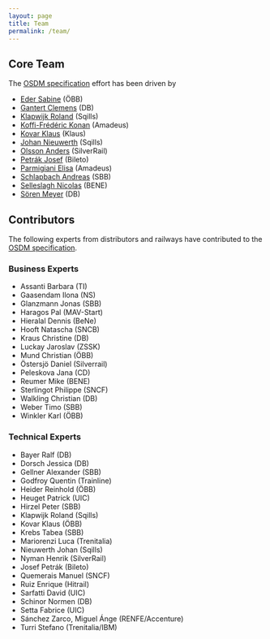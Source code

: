 ```yaml
---
layout: page
title: Team
permalink: /team/
---
```


## Core Team

The [OSDM specification](../spec) effort has been driven by

- [Eder Sabine](https://www.linkedin.com/in/sabine-eder-949337203/) (ÖBB)
- [Gantert Clemens](https://www.linkedin.com/in/clemens-g-88783725/) (DB)
- [Klapwijk Roland](https://www.linkedin.com/in/rolandklapwijk/) (Sqills)
- [Koffi-Frédéric Konan](https://www.linkedin.com/in/frederic-konan/) (Amadeus)
- [Kovar Klaus](https://www.linkedin.com/in/klaus-kovar-860b08229/) (Klaus)
- [Johan Nieuwerth](https://www.linkedin.com/in/johannieuwerth/) (Sqills)
- [Olsson Anders](https://www.linkedin.com/in/anders-olsson-5712a32a/)
  (SilverRail)
- [Petrák Josef](https://www.linkedin.com/in/jspetrak/) (Bileto)
- [Parmigiani Elisa](https://www.linkedin.com/in/elisa-parmigiani-186b5745/)
  (Amadeus)
- [Schlapbach Andreas](https://www.linkedin.com/in/andreas-schlapbach-09b095ab/)
  (SBB)
- [Selleslagh Nicolas](https://linkedin.com/in/nicolasselleslagh) (BENE)
- [Sören Meyer](https://www.xing.com/profile/Soeren_Meyer17/cv) (DB)

## Contributors

The following experts from distributors and railways have contributed to the
[OSDM specification](../spec).

### Business Experts

- Assanti Barbara (TI)
- Gaasendam Ilona (NS)
- Glanzmann Jonas (SBB)
- Haragos Pal (MAV-Start)
- Hieralal Dennis (BeNe)
- Hooft Natascha (SNCB)
- Kraus Christine (DB)
- Luckay Jaroslav (ZSSK)
- Mund Christian (ÖBB)
- Östersjö Daniel (Silverrail)
- Peleskova Jana (CD)
- Reumer Mike (BENE)
- Sterlingot Philippe (SNCF)
- Walkling Christian (DB)
- Weber Timo (SBB)
- Winkler Karl (ÖBB)

### Technical Experts

- Bayer Ralf (DB)
- Dorsch Jessica (DB)
- Gellner Alexander (SBB)
- Godfroy Quentin (Trainline)
- Heider Reinhold (ÖBB)
- Heuget Patrick (UIC)
- Hirzel Peter (SBB)
- Klapwijk Roland (Sqills)
- Kovar Klaus (ÖBB)
- Krebs Tabea (SBB)
- Mariorenzi Luca (Trenitalia)
- Nieuwerth Johan (Sqills)
- Nyman Henrik (SilverRail)
- Josef Petrák (Bileto)
- Quemerais Manuel (SNCF)
- Ruiz Enrique (Hitrail)
- Sarfatti David (UIC)
- Schinor Normen (DB)
- Setta Fabrice (UIC)
- Sánchez Zarco, Miguel Ánge (RENFE/Accenture)
- Turri Stefano (Trenitalia/IBM)
